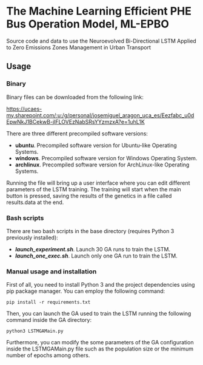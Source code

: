 # The Machine Learning Efficient PHE Bus Operation Model, ML-EPBO

Source code and data to use the Neuroevolved Bi-Directional LSTM Applied to Zero Emissions Zones Management in Urban Transport
  
## Usage
### Binary
Binary files can be downloaded from the following link:

https://ucaes-my.sharepoint.com/:u:/g/personal/josemiguel_aragon_uca_es/Eezfabc_u0dEpwNkJ1BCekwB-jIFLOVEzNabSRsYYzmzxA?e=1uhL1K

There are three different precompiled software versions:

  * **ubuntu**. Precompiled software version for Ubuntu-like Operating Systems.
  * **windows**. Precompiled software version for Windows Operating System.
  * **archlinux**. Precompiled software version for ArchLinux-like Operating Systems.

Running the file will bring up a user interface where you can edit different parameters of the LSTM training. The training will start when the main button is pressed, saving the results of the genetics in a file called results.data at the end.

### Bash scripts
There are two bash scripts in the base directory (requires Python 3 previously installed):

  * ***launch_experiment.sh***. Launch 30 GA runs to train the LSTM.
  * ***launch_one_exec.sh***. Launch only one GA run to train the LSTM.
    
### Manual usage and installation
First of all, you need to install Python 3 and the project dependencies using pip package manager. You can employ the following command:

  ``pip install -r requirements.txt``

Then, you can launch the GA used to train the LSTM running the following command inside the GA directory:

``python3 LSTMGAMain.py``

Furthermore, you can modify the some parameters of the GA configuration inside the LSTMGAMain.py file such as the population size or the minimum number of epochs among others.
